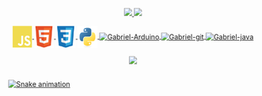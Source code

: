 

<div align="center">
  <a href="https://github.com/Mech24689">
  <img height="180em" src="https://github-readme-stats.vercel.app/api?username=Mech24689&show_icons=true&theme=radical&include_all_commits=true&count_private=true"/>
  <img height="180em" src="https://github-readme-stats.vercel.app/api/top-langs/?username=Mech24689&layout=compact&langs_count=7&theme=radical"/>
</div>

<div align="center" style="display: inline_block"><br>
  <img align="center" alt="Gabriel-Js" height="45" width="40" src="https://raw.githubusercontent.com/devicons/devicon/master/icons/javascript/javascript-plain.svg">
  <img align="center" alt="Gabriel-HTML" height="45" width="40" src="https://raw.githubusercontent.com/devicons/devicon/master/icons/html5/html5-original.svg">
  <img align="center" alt="Gabriel-CSS" height="45" width="40" src="https://raw.githubusercontent.com/devicons/devicon/master/icons/css3/css3-original.svg">
  <img align="center" alt="Gabriel-Python" height="45" width="40" src="https://raw.githubusercontent.com/devicons/devicon/master/icons/python/python-original.svg">
  <img align="center" alt="Gabriel-Arduino" height="55" width="45" src="https://cdn.jsdelivr.net/gh/devicons/devicon/icons/arduino/arduino-original.svg" />
  <img align="center" alt="Gabriel-git" height="55" width="55" src="https://cdn.jsdelivr.net/gh/devicons/devicon/icons/git/git-original-wordmark.svg" />
  <img align="center" alt="Gabriel-java" height="55" src="https://cdn.jsdelivr.net/gh/devicons/devicon/icons/java/java-original-wordmark.svg" />
</div>
<br/>
<div align="center">
  <img width="35px" src="https://cdn.jsdelivr.net/gh/devicons/devicon/icons/linkedin/linkedin-original.svg" />
</div>
  
  ##
  
 ![Snake animation](https://github.com/Mech24689/Mech24689/blob/output/github-contribution-grid-snake.svg)
